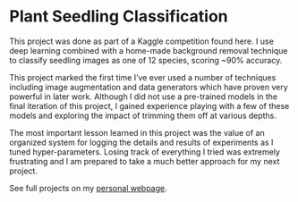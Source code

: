 # Plant Seedling Classification
This project was done as part of a Kaggle competition found here. I use deep learning combined with a home-made background removal technique to classify seedling images as one of 12 species, scoring ~90% accuracy.

This project marked the first time I’ve ever used a number of techniques including image augmentation and data generators which have proven very powerful in later work. Although I did not use a pre-trained models in the final iteration of this project, I gained experience playing with a few of these models and exploring the impact of trimming them off at various depths.

The most important lesson learned in this project was the value of an organized system for logging the details and results of experiments as I tuned hyper-parameters. Losing track of everything I tried was extremely frustrating and I am prepared to take a much better approach for my next project.

See full projects on my [personal webpage](https://raymondreed.co/projects/plant-seedling-classification/).
